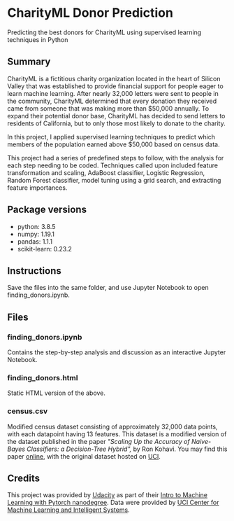 # CharityML Donor Prediction

Predicting the best donors for CharityML using supervised learning techniques in Python

## Summary

CharityML is a fictitious charity organization located in the heart of Silicon Valley that was established to provide financial support for people eager to learn machine learning. After nearly 32,000 letters were sent to people in the community, CharityML determined that every donation they received came from someone that was making more than $50,000 annually. To expand their potential donor base, CharityML has decided to send letters to residents of California, but to only those most likely to donate to the charity.

In this project, I applied supervised learning techniques to predict which members of the population earned above $50,000 based on census data.

This project had a series of predefined steps to follow, with the analysis for each step needing to be coded. Techniques called upon included feature transformation and scaling, AdaBoost classifier, Logistic Regression, Random Forest classifier, model tuning using a grid search, and extracting feature importances.

## Package versions

* python: 3.8.5
* numpy: 1.19.1
* pandas: 1.1.1
* scikit-learn: 0.23.2

## Instructions

Save the files into the same folder, and use Jupyter Notebook to open finding_donors.ipynb.

## Files

### finding_donors.ipynb

Contains the step-by-step analysis and discussion as an interactive Jupyter Notebook.

### finding_donors.html

Static HTML version of the above.

### census.csv

Modified census dataset consisting of approximately 32,000 data points, with each datapoint having 13 features. This dataset is a modified version of the dataset published in the paper *"Scaling Up the Accuracy of Naive-Bayes Classifiers: a Decision-Tree Hybrid",* by Ron Kohavi. You may find this paper [online](https://www.aaai.org/Papers/KDD/1996/KDD96-033.pdf), with the original dataset hosted on [UCI](https://archive.ics.uci.edu/ml/datasets/Census+Income).

## Credits

This project was provided by [Udacity](https://www.udacity.com) as part of their [Intro to Machine Learning with Pytorch nanodegree](https://www.udacity.com/course/intro-to-machine-learning-nanodegree--nd229). Data were provided by [UCI Center for Machine Learning and Intelligent Systems](https://archive.ics.uci.edu/ml/datasets/Census+Income).
